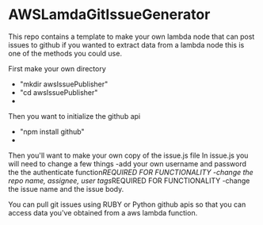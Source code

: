 # AWSLamdaGitIssueGenerator
This repo contains a template to make your own lambda node that can post issues to github if you wanted to extract data from a lambda node this is one of the methods you could use.

First make your own directory
  - "mkdir awsIssuePublisher"
  - "cd awsIssuePublisher"
  - 
  
Then you want to initialize the github api
  - "npm install github"
  - 
  
Then you'll want to make your own copy of the issue.js file
In issue.js you will need to change a few things
  -add your own username and password the the authenticate function*REQUIRED FOR FUNCTIONALITY
  -change the repo name, assignee, user tags*REQUIRED FOR FUNCTIONALITY
  -change the issue name and the issue body.


You can pull git issues using RUBY or Python github apis so that you can access data you've obtained from a aws lambda function.
